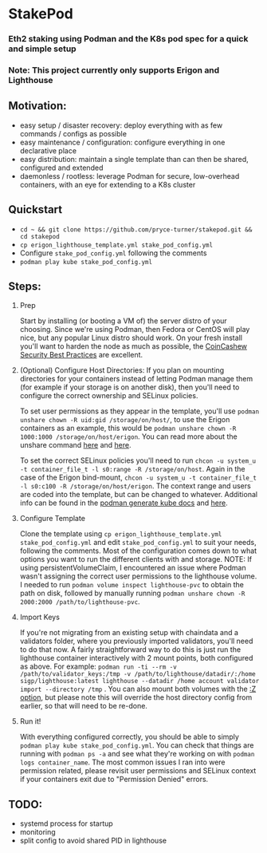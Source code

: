# StakePod
### Eth2 staking using Podman and the K8s pod spec for a quick and simple setup
### Note: This project currently only supports Erigon and Lighthouse

## Motivation:
- easy setup / disaster recovery: deploy everything with as few commands / configs as possible
- easy maintenance / configuration: configure everything in one declarative place
- easy distribution: maintain a single template than can then be shared, configured and extended
- daemonless / rootless: leverage Podman for secure, low-overhead containers, with an eye for extending to a K8s cluster

## Quickstart
- `cd ~ && git clone https://github.com/pryce-turner/stakepod.git && cd stakepod`
- `cp erigon_lighthouse_template.yml stake_pod_config.yml`
- Configure `stake_pod_config.yml` following the comments
- `podman play kube stake_pod_config.yml`

## Steps:
1. Prep

    Start by installing (or booting a VM of) the server distro of your choosing. Since we're using Podman, then Fedora or CentOS will play nice, but any popular Linux distro should work. On your fresh install you'll want to harden the node as much as possible, the [CoinCashew Security Best Practices](https://www.coincashew.com/coins/overview-eth/guide-or-how-to-setup-a-validator-on-eth2-mainnet/part-i-installation/guide-or-security-best-practices-for-a-eth2-validator-beaconchain-node) are excellent.

2. (Optional) Configure Host Directories: If you plan on mounting directories for your containers instead of letting Podman manage them (for example if your storage is on another disk), then you'll need to configure the correct ownership and SELinux policies. 

    To set user permissions as they appear in the template, you'll use `podman unshare chown -R uid:gid /storage/on/host/`, to use the Erigon containers as an example, this would be `podman unshare chown -R 1000:1000 /storage/on/host/erigon`. You can read more about the unshare command [here](https://blog.christophersmart.com/2021/01/31/volumes-and-rootless-podman/) and [here](https://docs.podman.io/en/latest/markdown/podman-unshare.1.html).

    To set the correct SELinux policies you'll need to run `chcon -u system_u -t container_file_t -l s0:range -R /storage/on/host`. Again in the case of the Erigon bind-mount, `chcon -u system_u -t container_file_t -l s0:c100 -R /storage/on/host/erigon`. The context range and users are coded into the template, but can be changed to whatever. Additional info can be found in the [podman generate kube docs](https://docs.podman.io/en/latest/markdown/podman-generate-kube.1.html) and [here](https://opensource.com/article/18/2/selinux-labels-container-runtimes).

3. Configure Template

    Clone the template using `cp erigon_lighthouse_template.yml stake_pod_config.yml` and edit `stake_pod_config.yml` to suit your needs, following the comments. Most of the configuration comes down to what options you want to run the different clients with and storage. NOTE: If using persistentVolumeClaim, I encountered an issue where Podman wasn't assigning the correct user permissions to the lighthouse volume. I needed to run `podman volume inspect lighthouse-pvc` to obtain the path on disk, followed by manually running `podman unshare chown -R 2000:2000 /path/to/lighthouse-pvc`.

4. Import Keys

    If you're not migrating from an existing setup with chaindata and a validators folder, where you previously imported validators, you'll need to do that now. A fairly straightforward way to do this is just run the lighthouse container interactively with 2 mount points, both configured as above. For example: `podman run -ti --rm -v /path/to/validator_keys:/tmp -v /path/to/lighthouse/datadir/:/home sigp/lighthouse:latest lighthouse --datadir /home account validator import --directory /tmp` . You can also mount both volumes with the [:Z option](https://docs.podman.io/en/latest/markdown/podman-run.1.html), but please note this will override the host directory config from earlier, so that will need to be re-done.

5. Run it!

    With everything configured correctly, you should be able to simply `podman play kube stake_pod_config.yml`. You can check that things are running with `podman ps -a` and see what they're working on with `podman logs container_name`. The most common issues I ran into were permission related, please revisit user permissions and SELinux context if your containers exit due to "Permission Denied" errors.

## TODO:
- systemd process for startup
- monitoring
- split config to avoid shared PID in lighthouse
